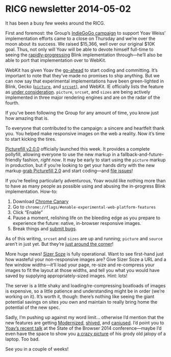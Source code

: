 # RICG newsletter 2014-05-02

It has been a busy few weeks around the RICG.

First and foremost: the Group’s [IndieGoGo campaign](https://www.indiegogo.com/projects/picture-element-implementation-in-blink) to support Yoav Weiss’ implementation efforts came to a close on Thursday and we’re over the moon about its success. We raised $15,366, well over our original $10K goal. Thus, not only will Yoav will be able to devote himself full-time to seeing the [rapidly-progressing](https://www.indiegogo.com/projects/picture-element-implementation-in-blink#activity) Blink implementation through—he’ll also be able to port that implementation over to WebKit.

WebKit has given Yoav the [go-ahead](https://lists.webkit.org/pipermail/webkit-dev/2014-March/026401.html) to start coding and committing. It’s important to note that they’ve made no promises to ship anything. But we can now say that experimental implementations have been green-lighted in Blink, Gecko ([`picture`](https://bugzilla.mozilla.org/show_bug.cgi?id=picture), and [`srcset`](https://bugzilla.mozilla.org/show_bug.cgi?id=srcset)), and WebKit. IE officially lists the feature as [under consideration](http://status.modern.ie/pictureelement). `picture`, `srcset`, and `sizes` are being actively implemented in three major rendering engines and are on the radar of the fourth.

If you’ve been following the Group for any amount of time, you know just how amazing that is.

To everyone that contributed to the campaign: a sincere and heartfelt thank you. You helped make responsive images on the web a reality. Now it’s time to start kicking the tires.

[Picturefill v2.0.0](http://scottjehl.github.io/picturefill/) officially launched this week. It provides a complete pollyfill, allowing everyone to use the new markup in a fallback-and-future-friendly fashion, *right now*. It may be early to start using the `picture` markup in production, but if you’re looking to get your hands dirty with the new markup [grab Picturefill 2.0](http://scottjehl.github.io/picturefill/#download) and start coding—and [file issues](https://github.com/scottjehl/picturefill/issues)!

If you’re feeling particularly adventurous, Yoav would like nothing more than to have as many people as possible using and abusing the in-progress Blink implementation. How-to:

1. Download [Chrome Canary](https://www.google.com/intl/en/chrome/browser/canary.html)
2. Go to `chrome://flags/#enable-experimental-web-platform-features`
3. Click “Enable”
4. Pause a moment, relishing life on the bleeding edge as you prepare to experience the future: native, in-browser responsive images.
6. Break things and [submit bugs](http://new.crbug.com).

As of this writing, `srcset` and `sizes` are up and running; `picture` and `source` aren’t in just yet. But they’re [just around the corner](https://code.google.com/p/chromium/issues/detail?id=368830)!

More huge news! [Sizer Soze](http://sizersoze.org/) is fully operational. Want to see first-hand just how wasteful your non-responsive images are? Give Sizer Soze a URL and a few window widths—it’ll load your page, re-size and re-compress your images to fit the layout at those widths, and tell you what you would have saved by supplying appropriately-sized images. Hint: lots!

The server is a little shaky and loading/re-compressing boatloads of images is expensive, so a little patience and understanding might be in order (we’re working on it). It’s worth it, though: there’s nothing like seeing the giant potential savings on sites *you* own and maintain to really bring home the potential of the new spec.

Sadly, I’m pushing up against my word limit... otherwise I’d mention that the new features are getting [Modern](https://github.com/Modernizr/Modernizr/pull/1305)[ized](https://github.com/Modernizr/Modernizr/pull/1302), [shived](https://github.com/aFarkas/html5shiv/issues/150), and [caniused](https://github.com/Fyrd/caniuse/pull/518). I’d point you to [Yoav’s recent talk](http://vimeo.com/93347500) at the State of the Browser 2014 conference—maybe I’d even have the space to show you [a crazy picture](https://twitter.com/AndyDavies/status/459982131562045440) of his grody old jalopy of a laptop. Too bad.

See you in a couple of weeks!
